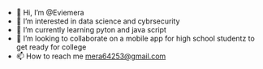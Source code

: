 - 👋 Hi, I’m @Eviemera
- 👀 I’m interested in data science and cybrsecurity
- 🌱 I’m currently learning pyton and java script
- 💞️ I’m looking to collaborate on a mobile app for high school studentz to get ready for college
- 📫 How to reach me mera64253@gmail.com

<!---
Eviemera/Eviemera is a ✨ special ✨ repository because its `README.md` (this file) appears on your GitHub profile.
You can click the Preview link to take a look at your changes.
--->
